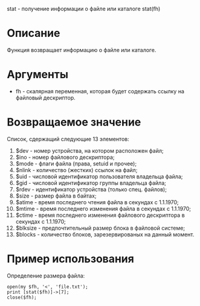 stat - получение информации о файле или каталоге
    stat(fh)

Описание
========

Функция возвращает информацию о файле или каталоге.

Аргументы
=========

* fh - скалярная переменная, которая будет содержать ссылку на файловый дескриптор.

Возвращаемое значение
=====================

Список, сдержащий следующие 13 элементов:

1. $dev - номер устройства, на котором расположен файл;
1. $ino - номер файлового дескриптора;
1. $mode - флаги файла (права, setuid и прочее);
1. $nlink - количество (жестких) ссылок на файл;
1. $uid - числовой идентификатор пользователя владельца файла;
1. $gid - числовой идентификатор группы владельца файла;
1. $rdev - идентификатор устройства (только спец. файлов);
1. $size - размер файла в байтах;
1. $atime - время последнего чтения файла в секундах с 1.1.1970;
1. $mtime - время последнего изменения файла в секундах с 1.1.1970;
1. $ctime - время последнего изменения файлового дескриптора в секундах с 1.1.1970;
1. $blksize - предпочтительный размер блока в файловой системе;
1. $blocks - количество блоков, зарезервированых на данный момент.

Пример использования
====================

Определение размера файла:

    open(my $fh, '<', 'file.txt');
    print [stat($fh)]->[7];
    close($fh);
